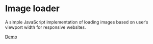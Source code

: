 # Image loader
<p>A simple JavaScript implementation of loading images based on user&#8217;s viewport width for responsive websites.</p>
<a href="http://divyeshpuk.github.io/image-loader/" target="_blank">Demo</a>
